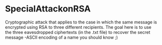 # SpecialAttackonRSA
Cryptographic attack that applies to the case in which the same message is encrypted using RSA to three different recipients.
The goal here is to use the three eavesdropped ciphertexts (in the .txt file) to recover the secret message -ASCII encoding of a name you should know ;)
